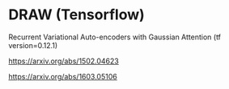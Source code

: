 # DRAW (Tensorflow)
Recurrent Variational Auto-encoders with Gaussian Attention (tf version=0.12.1)

https://arxiv.org/abs/1502.04623

https://arxiv.org/abs/1603.05106
